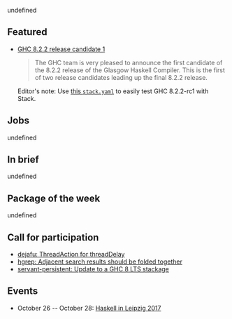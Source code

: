 <!-- 2017-10-05 -->

undefined

## Featured

-   [GHC 8.2.2 release candidate 1](https://mail.haskell.org/pipermail/ghc-devs/2017-October/014777.html)

    > The GHC team is very pleased to announce the first candidate of the 8.2.2 release of the Glasgow Haskell Compiler. This is the first of two release candidates leading up the final 8.2.2 release.

    Editor's note: Use [this `stack.yaml`](https://gist.github.com/tfausak/640a1b27252bfce33f1f2229d39781f5/8f70d7ccc38ee5854f7c8dfe19aea3c1be581a03) to easily test GHC 8.2.2-rc1 with Stack.

## Jobs

undefined

## In brief

undefined

## Package of the week

undefined

## Call for participation

-   [dejafu: ThreadAction for threadDelay](https://github.com/barrucadu/dejafu/issues/131)
-   [hgrep: Adjacent search results should be folded together](https://github.com/thumphries/hgrep/issues/1)
-   [servant-persistent: Update to a GHC 8 LTS stackage](https://github.com/parsonsmatt/servant-persistent/issues/25)

## Events

-   October 26 -- October 28: [Haskell in Leipzig 2017](https://hal2017.softbase.org)
